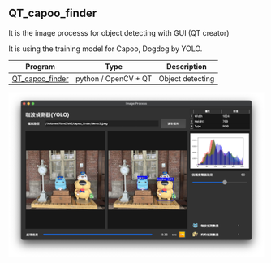 QT_capoo_finder
-
It is the image processs for object detecting with GUI (QT creator)

It is using the training model for Capoo, Dogdog by YOLO.

| Program | Type | Description |
|-------|-------|-------|
| [QT_capoo_finder](https://github.com/JIK-JHONG/side_project/blob/main/QT_capoo_finder) | python / OpenCV + QT | Object detecting |


![Review](https://github.com/JIK-JHONG/side_project/blob/main/QT_capoo_finder/demo.jpeg) 